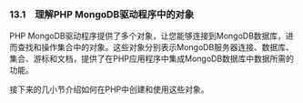### 13.1　理解PHP MongoDB驱动程序中的对象

PHP MongoDB驱动程序提供了多个对象，让您能够连接到MongoDB数据库，进而查找和操作集合中的对象。这些对象分别表示MongoDB服务器连接、数据库、集合、游标和文档，提供了在PHP应用程序中集成MongoDB数据库中数据所需的功能。

接下来的几小节介绍如何在PHP中创建和使用这些对象。

